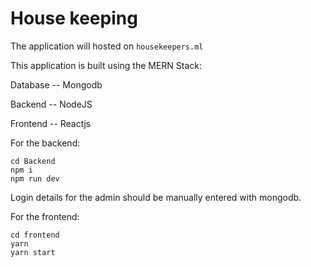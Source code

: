 # House keeping 



The application will hosted on `housekeepers.ml`



This application is built using the MERN Stack:

Database -- Mongodb

Backend -- NodeJS

Frontend -- Reactjs



For the backend:

```
cd Backend
npm i
npm run dev
```

Login details for the admin should be manually entered with mongodb.



For the frontend: 

```
cd frontend
yarn 
yarn start
```